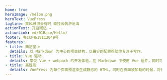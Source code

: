 ```yaml
---
home: true
heroImage: /melon.png
heroText: VuePress
tagline: 乘风破浪会有时 直挂云帆济沧海
actionText: 开启回忆 →
actionLink: md/01Base/Hello/
footer: 粤ICP备19112049号
features:
- title: 简洁至上
  details: 以 Markdown 为中心的项目结构，以最少的配置帮助你专注于写作。
- title: Vue 驱动
  details: 享受 Vue + webpack 的开发体验，在 Markdown 中使用 Vue 组件，同时可以使用 Vue 来开发自定义主题。
- title: 高性能
  details: VuePress 为每个页面预渲染生成静态的 HTML，同时在页面被加载的时候，将作为 SPA 运行。
---
```

